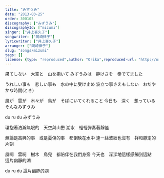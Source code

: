 ```yaml
---
title: "みずうみ"
date: "2013-03-25"
order: 300105
discography: ["みずうみ"]
discographyId: ["mizumi"]
singer: ["井上喜久子"]
songwriter: ["岡崎律子"]
lyricwriter: ["井上喜久子"]
arranger: ["岡崎律子"]
slug: "songs/mizumi"
tags: []
license: {type: "reproduced",author: "Orika",reproduced-url: "http://orikamushi.myweb.hinet.net",reproduced-website: "織歌蟲"}
---
```


果てしない　大空と　山を抱いて 
みずうみは　静けさを　奏でてました 

うれしい事も　悲しい事も　水の中に受け止め 
波立つ事さえもしない　おだやかな時間(とき) 

風が　雲が　木々が　鳥が　そばにいてくれること 
今日も　深く　想っている　そんなみずうみ

du ru du みずうみ

環抱著浩瀚無垠的　天空與山巒
湖水　輕輕彈奏著靜謐

無論是高興的事　或是憂傷的事　都倒映在水中
連一絲波紋也沒有　祥和靜定的片刻

風啊　雲啊　樹木　鳥兒　都陪伴在我們身旁
今天也　深深地這樣感觸到這點　這片幽靜的湖

du ru du 這片幽靜的湖
